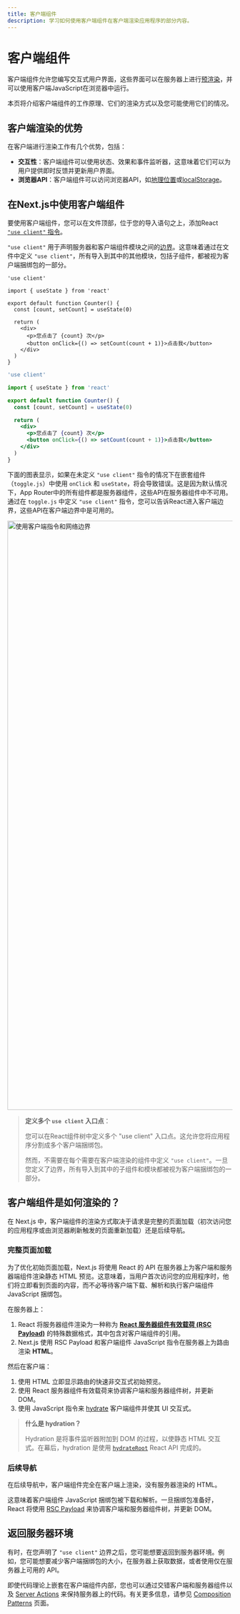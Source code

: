```yaml
---
title: 客户端组件
description: 学习如何使用客户端组件在客户端渲染应用程序的部分内容。
---
```

# 客户端组件

客户端组件允许您编写交互式用户界面，这些界面可以在服务器上进行[预渲染](https://github.com/reactwg/server-components/discussions/4)，并可以使用客户端JavaScript在浏览器中运行。

本页将介绍客户端组件的工作原理、它们的渲染方式以及您可能使用它们的情况。

## 客户端渲染的优势

在客户端进行渲染工作有几个优势，包括：

- **交互性**：客户端组件可以使用状态、效果和事件监听器，这意味着它们可以为用户提供即时反馈并更新用户界面。
- **浏览器API**：客户端组件可以访问浏览器API，如[地理位置](https://developer.mozilla.org/docs/Web/API/Geolocation_API)或[localStorage](https://developer.mozilla.org/docs/Web/API/Window/localStorage)。

## 在Next.js中使用客户端组件

要使用客户端组件，您可以在文件顶部，位于您的导入语句之上，添加React [`"use client"` 指令](https://react.dev/reference/react/use-client)。

`"use client"` 用于声明服务器和客户端组件模块之间的[边界](/docs/app/building-your-application/rendering#network-boundary)。这意味着通过在文件中定义 `"use client"`，所有导入到其中的其他模块，包括子组件，都被视为客户端捆绑包的一部分。

```tsx filename="app/counter.tsx" highlight={1} switcher
'use client'

import { useState } from 'react'

export default function Counter() {
  const [count, setCount] = useState(0)

  return (
    <div>
      <p>您点击了 {count} 次</p>
      <button onClick={() => setCount(count + 1)}>点击我</button>
    </div>
  )
}
```

```jsx filename="app/counter.js" highlight={1} switcher
'use client'

import { useState } from 'react'

export default function Counter() {
  const [count, setCount] = useState(0)

  return (
    <div>
      <p>您点击了 {count} 次</p>
      <button onClick={() => setCount(count + 1)}>点击我</button>
    </div>
  )
}
```

下面的图表显示，如果在未定义 `"use client"` 指令的情况下在嵌套组件（`toggle.js`）中使用 `onClick` 和 `useState`，将会导致错误。这是因为默认情况下，App Router中的所有组件都是服务器组件，这些API在服务器组件中不可用。通过在 `toggle.js` 中定义 `"use client"` 指令，您可以告诉React进入客户端边界，这些API在客户端边界中是可用的。

<img
  alt="使用客户端指令和网络边界"
  src="https://nextjs.org/_next/image?url=/docs/light/use-client-directive.png&w=3840&q=75"
  srcDark="/docs/dark/use-client-directive.png"
  width="1600"
  height="1320"
/>

> **定义多个 `use client` 入口点**：
>
> 您可以在React组件树中定义多个 "use client" 入口点。这允许您将应用程序分割成多个客户端捆绑包。
>
> 然而，不需要在每个需要在客户端渲染的组件中定义 `"use client"`。一旦您定义了边界，所有导入到其中的子组件和模块都被视为客户端捆绑包的一部分。

## 客户端组件是如何渲染的？

在 Next.js 中，客户端组件的渲染方式取决于请求是完整的页面加载（初次访问您的应用程序或由浏览器刷新触发的页面重新加载）还是后续导航。

### 完整页面加载

为了优化初始页面加载，Next.js 将使用 React 的 API 在服务器上为客户端和服务器端组件渲染静态 HTML 预览。这意味着，当用户首次访问您的应用程序时，他们将立即看到页面的内容，而不必等待客户端下载、解析和执行客户端组件 JavaScript 捆绑包。

在服务器上：

1. React 将服务器组件渲染为一种称为 [**React 服务器组件有效载荷 (RSC Payload)**](/docs/app/building-your-application/rendering/server-components#what-is-the-react-server-component-payload-rsc) 的特殊数据格式，其中包含对客户端组件的引用。
2. Next.js 使用 RSC Payload 和客户端组件 JavaScript 指令在服务器上为路由渲染 **HTML**。

然后在客户端：

1. 使用 HTML 立即显示路由的快速非交互式初始预览。
2. 使用 React 服务器组件有效载荷来协调客户端和服务器组件树，并更新 DOM。
3. 使用 JavaScript 指令来 [hydrate](https://react.dev/reference/react-dom/client/hydrateRoot) 客户端组件并使其 UI 交互式。

> **什么是 hydration？**
>
> Hydration 是将事件监听器附加到 DOM 的过程，以使静态 HTML 交互式。在幕后，hydration 是使用 [`hydrateRoot`](https://react.dev/reference/react-dom/client/hydrateRoot) React API 完成的。

### 后续导航

在后续导航中，客户端组件完全在客户端上渲染，没有服务器渲染的 HTML。

这意味着客户端组件 JavaScript 捆绑包被下载和解析。一旦捆绑包准备好，React 将使用 [RSC Payload](/docs/app/building-your-application/rendering/server-components#what-is-the-react-server-component-payload-rsc) 来协调客户端和服务器组件树，并更新 DOM。

## 返回服务器环境

有时，在您声明了 `"use client"` 边界之后，您可能想要返回到服务器环境。例如，您可能想要减少客户端捆绑包的大小，在服务器上获取数据，或者使用仅在服务器上可用的 API。

即使代码理论上嵌套在客户端组件内部，您也可以通过交错客户端和服务器组件以及 [Server Actions](/docs/app/building-your-application/data-fetching/server-actions-and-mutations) 来保持服务器上的代码。有关更多信息，请参见 [Composition Patterns](/docs/app/building-your-application/rendering/composition-patterns) 页面。